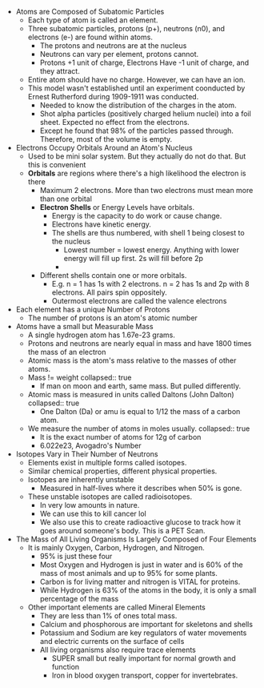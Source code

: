 - Atoms are Composed of Subatomic Particles
	- Each type of atom is called an element.
	- Three subatomic particles, protons (p+), neutrons (n0), and electrons (e-) are found within atoms.
		- The protons and neutrons are at the nucleus
		- Neutrons can vary per element, protons cannot.
		- Protons +1 unit of charge, Electrons Have -1 unit of charge, and they attract.
	- Entire atom should have no charge. However, we can have an ion.
	- This model wasn't established until an experiment coonducted by Ernest Rutherford during 1909-1911 was conducted.
		- Needed to know the distribution of the charges in the atom.
		- Shot alpha particles (positively charged helium nuclei) into a foil sheet. Expected no effect from the electrons.
		- Except he found that 98% of the particles passed through. Therefore, most of the volume is empty.
- Electrons Occupy Orbitals Around an Atom's Nucleus
	- Used to be mini solar system. But they actually do not do that. But this is convenient
	- **Orbitals** are regions where there's a high likelihood the electron is there
		- Maximum 2 electrons. More than two electrons must mean more than one orbital
		- **Electron Shells** or Energy Levels have orbitals.
			- Energy is the capacity to do work or cause change.
			- Electrons have kinetic energy.
			- The shells are thus numbered, with shell 1 being closest to the nucleus
				- Lowest number = lowest energy. Anything with lower energy will fill up first. 2s will fill before 2p
				-
		- Different shells contain one or more orbitals.
			- E.g. n = 1 has 1s with 2 electrons. n = 2 has 1s and 2p with 8 electrons. All pairs spin oppositely.
			- Outermost electrons are called the valence electrons
- Each element has a unique Number of Protons
	- The number of protons is an atom's atomic number
- Atoms have a small but Measurable Mass
	- A single hydrogen atom has 1.67e-23 grams.
	- Protons and neutrons are nearly equal in mass and have 1800 times the mass of an electron
	- Atomic mass is the atom's mass relative to the masses of other atoms.
	- Mass != weight
	  collapsed:: true
		- If man on moon and earth, same mass. But pulled differently.
	- Atomic mass is measured in units called Daltons (John Dalton)
	  collapsed:: true
		- One Dalton (Da) or amu is equal to 1/12 the mass of a carbon atom.
	- We measure the number of atoms in moles usually.
	  collapsed:: true
		- It is the exact number of atoms for 12g of carbon
		- 6.022e23, Avogadro's Number
- Isotopes Vary in Their Number of Neutrons
	- Elements exist in multiple forms called isotopes.
	- Similar chemical properties, different physical properties.
	- Isotopes are inherently unstable
		- Measured in half-lives where it describes when 50% is gone.
	- These unstable isotopes are called radioisotopes.
		- In very low amounts in nature.
		- We can use this to kill cancer lol
		- We also use this to create radioactive glucose to track how it goes around someone's body. This is a PET Scan.
- The Mass of All Living Organisms Is Largely Composed of Four Elements
	- It is mainly Oxygen, Carbon, Hydrogen, and Nitrogen.
		- 95% is just these four
		- Most Oxygen and Hydrogen is just in water and is 60% of the mass of most animals and up to 95% for some plants.
		- Carbon is for living matter and nitrogen is VITAL for proteins.
		- While Hydrogen is 63% of the atoms in the body, it is only a small percentage of the  mass
	- Other important elements are called Mineral Elements
		- They are less than 1% of ones total mass.
		- Calcium and phosphorous are important for skeletons and shells
		- Potassium and Sodium are key regulators of water movements and electric currents on the surface of cells
		- All living organisms also require trace elements
			- SUPER small but really important for normal growth and function
			- Iron in blood oxygen transport, copper for invertebrates.
